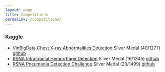 ```yaml
---
layout: page
title: Competitions
permalink: /competitions/
---
```


### Kaggle

- [VinBigData Chest X-ray Abnormalities Detection](https://www.kaggle.com/c/vinbigdata-chest-xray-abnormalities-detection) Silver Medal (40/1277) [github](https://github.com/brekkanegg/vinbigdata-cxr) 
- [RSNA Intracranial Hemorrhage Detection](https://www.kaggle.com/c/rsna-intracranial-hemorrhage-detection) Silver Medal (16/1345) [github](https://github.com/brekkanegg/kaggle-rsna-intracranial-hemorrhage) 
- [RSNA Pneumonia Detection Challenge](https://www.kaggle.com/c/rsna-pneumonia-detection-challenge) Silver Medal (23/1499) [github](https://github.com/brekkanegg/rsna-pneumonia/tree/master) 

